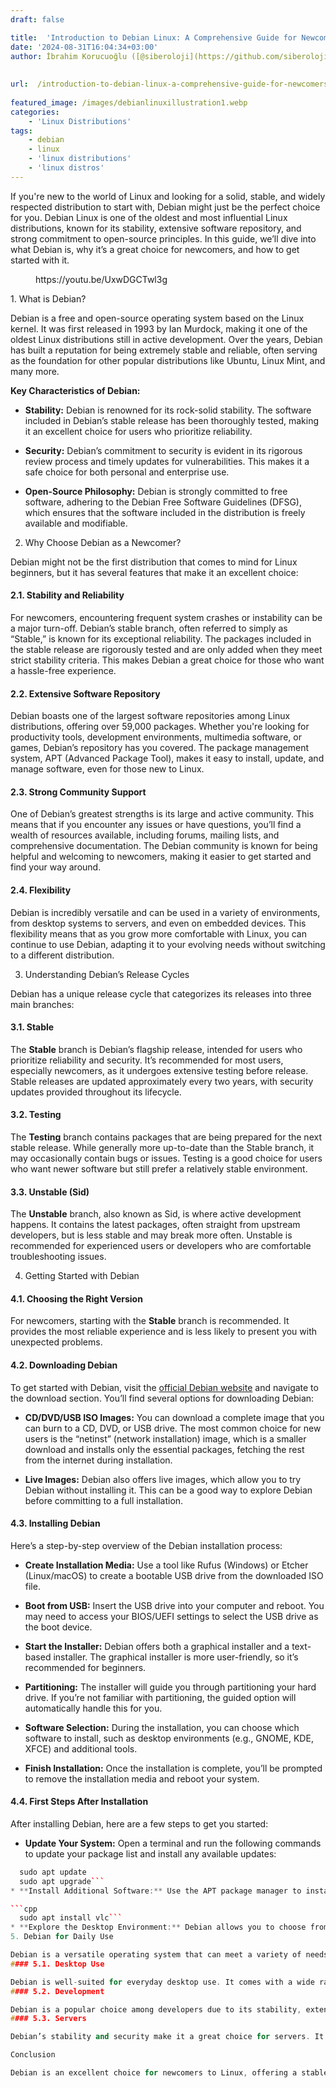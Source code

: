 ```yaml
---
draft: false

title:  'Introduction to Debian Linux: A Comprehensive Guide for Newcomers'
date: '2024-08-31T16:04:34+03:00'
author: İbrahim Korucuoğlu ([@siberoloji](https://github.com/siberoloji))
 
 
url:  /introduction-to-debian-linux-a-comprehensive-guide-for-newcomers/
 
featured_image: /images/debianlinuxillustration1.webp
categories:
    - 'Linux Distributions'
tags:
    - debian
    - linux
    - 'linux distributions'
    - 'linux distros'
---
```

If you're new to the world of Linux and looking for a solid, stable, and widely respected distribution to start with, Debian might just be the perfect choice for you. Debian Linux is one of the oldest and most influential Linux distributions, known for its stability, extensive software repository, and strong commitment to open-source principles. In this guide, we’ll dive into what Debian is, why it’s a great choice for newcomers, and how to get started with it.
<!-- wp:embed {"url":"https://youtu.be/UxwDGCTwl3g","type":"video","providerNameSlug":"youtube","responsive":true,"className":"wp-embed-aspect-16-9 wp-has-aspect-ratio"} -->
<figure class="wp-block-embed is-type-video is-provider-youtube wp-block-embed-youtube wp-embed-aspect-16-9 wp-has-aspect-ratio"><div class="wp-block-embed__wrapper">
https://youtu.be/UxwDGCTwl3g
</div></figure>
<!-- /wp:embed -->
1. What is Debian?

Debian is a free and open-source operating system based on the Linux kernel. It was first released in 1993 by Ian Murdock, making it one of the oldest Linux distributions still in active development. Over the years, Debian has built a reputation for being extremely stable and reliable, often serving as the foundation for other popular distributions like Ubuntu, Linux Mint, and many more.

**Key Characteristics of Debian:**
* **Stability:** Debian is renowned for its rock-solid stability. The software included in Debian’s stable release has been thoroughly tested, making it an excellent choice for users who prioritize reliability.

* **Security:** Debian’s commitment to security is evident in its rigorous review process and timely updates for vulnerabilities. This makes it a safe choice for both personal and enterprise use.

* **Open-Source Philosophy:** Debian is strongly committed to free software, adhering to the Debian Free Software Guidelines (DFSG), which ensures that the software included in the distribution is freely available and modifiable.
2. Why Choose Debian as a Newcomer?

Debian might not be the first distribution that comes to mind for Linux beginners, but it has several features that make it an excellent choice:
#### 2.1. Stability and Reliability

For newcomers, encountering frequent system crashes or instability can be a major turn-off. Debian’s stable branch, often referred to simply as “Stable,” is known for its exceptional reliability. The packages included in the stable release are rigorously tested and are only added when they meet strict stability criteria. This makes Debian a great choice for those who want a hassle-free experience.
#### 2.2. Extensive Software Repository

Debian boasts one of the largest software repositories among Linux distributions, offering over 59,000 packages. Whether you're looking for productivity tools, development environments, multimedia software, or games, Debian’s repository has you covered. The package management system, APT (Advanced Package Tool), makes it easy to install, update, and manage software, even for those new to Linux.
#### 2.3. Strong Community Support

One of Debian’s greatest strengths is its large and active community. This means that if you encounter any issues or have questions, you’ll find a wealth of resources available, including forums, mailing lists, and comprehensive documentation. The Debian community is known for being helpful and welcoming to newcomers, making it easier to get started and find your way around.
#### 2.4. Flexibility

Debian is incredibly versatile and can be used in a variety of environments, from desktop systems to servers, and even on embedded devices. This flexibility means that as you grow more comfortable with Linux, you can continue to use Debian, adapting it to your evolving needs without switching to a different distribution.

3. Understanding Debian’s Release Cycles

Debian has a unique release cycle that categorizes its releases into three main branches:
#### 3.1. Stable

The **Stable** branch is Debian’s flagship release, intended for users who prioritize reliability and security. It’s recommended for most users, especially newcomers, as it undergoes extensive testing before release. Stable releases are updated approximately every two years, with security updates provided throughout its lifecycle.
#### 3.2. Testing

The **Testing** branch contains packages that are being prepared for the next stable release. While generally more up-to-date than the Stable branch, it may occasionally contain bugs or issues. Testing is a good choice for users who want newer software but still prefer a relatively stable environment.
#### 3.3. Unstable (Sid)

The **Unstable** branch, also known as Sid, is where active development happens. It contains the latest packages, often straight from upstream developers, but is less stable and may break more often. Unstable is recommended for experienced users or developers who are comfortable troubleshooting issues.

4. Getting Started with Debian
#### 4.1. Choosing the Right Version

For newcomers, starting with the **Stable** branch is recommended. It provides the most reliable experience and is less likely to present you with unexpected problems.
#### 4.2. Downloading Debian

To get started with Debian, visit the <a href="https://www.debian.org">official Debian website</a> and navigate to the download section. You’ll find several options for downloading Debian:
* **CD/DVD/USB ISO Images:** You can download a complete image that you can burn to a CD, DVD, or USB drive. The most common choice for new users is the “netinst” (network installation) image, which is a smaller download and installs only the essential packages, fetching the rest from the internet during installation.

* **Live Images:** Debian also offers live images, which allow you to try Debian without installing it. This can be a good way to explore Debian before committing to a full installation.

#### 4.3. Installing Debian

Here’s a step-by-step overview of the Debian installation process:
* **Create Installation Media:** Use a tool like Rufus (Windows) or Etcher (Linux/macOS) to create a bootable USB drive from the downloaded ISO file.

* **Boot from USB:** Insert the USB drive into your computer and reboot. You may need to access your BIOS/UEFI settings to select the USB drive as the boot device.

* **Start the Installer:** Debian offers both a graphical installer and a text-based installer. The graphical installer is more user-friendly, so it’s recommended for beginners.

* **Partitioning:** The installer will guide you through partitioning your hard drive. If you’re not familiar with partitioning, the guided option will automatically handle this for you.

* **Software Selection:** During the installation, you can choose which software to install, such as desktop environments (e.g., GNOME, KDE, XFCE) and additional tools.

* **Finish Installation:** Once the installation is complete, you’ll be prompted to remove the installation media and reboot your system.

#### 4.4. First Steps After Installation

After installing Debian, here are a few steps to get you started:
* **Update Your System:** Open a terminal and run the following commands to update your package list and install any available updates:

```cpp
  sudo apt update
  sudo apt upgrade```
* **Install Additional Software:** Use the APT package manager to install any additional software you need. For example, to install the VLC media player, you would run:

```cpp
  sudo apt install vlc```
* **Explore the Desktop Environment:** Debian allows you to choose from several desktop environments during installation. If you’re using GNOME, KDE, or XFCE, take some time to familiarize yourself with the layout and features.
5. Debian for Daily Use

Debian is a versatile operating system that can meet a variety of needs, whether you’re using it for general desktop tasks, development, or as a server. Here are some common use cases:
#### 5.1. Desktop Use

Debian is well-suited for everyday desktop use. It comes with a wide range of pre-installed software, including web browsers, office suites, and media players. You can customize your desktop environment to suit your preferences, and Debian’s extensive repository ensures that you can find and install any additional software you need.
#### 5.2. Development

Debian is a popular choice among developers due to its stability, extensive package repository, and support for various programming languages and tools. Whether you’re developing in Python, Java, C++, or any other language, Debian has the tools and libraries you need.
#### 5.3. Servers

Debian’s stability and security make it a great choice for servers. It’s widely used in web hosting, cloud environments, and as the base for many server distributions. If you’re interested in setting up a home server, Debian provides all the necessary tools to get started.

Conclusion

Debian is an excellent choice for newcomers to Linux, offering a stable and reliable platform with a wealth of software and strong community support. Whether you’re looking for a daily driver for your desktop, a development environment, or a server operating system, Debian has you covered. By following this guide, you’ll be well on your way to becoming a proficient Debian user, ready to explore the vast possibilities that Linux offers.
